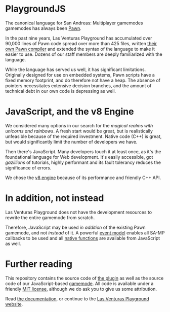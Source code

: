 # PlaygroundJS
The canonical language for San Andreas: Multiplayer gamemodes gamemodes has always been [Pawn](http://www.compuphase.com/pawn/pawn.htm).

In the past nine years, Las Venturas Playground has accumulated over 90,000 lines of Pawn code spread over more than 425 files, written [their own Pawn compiler](https://sa-mp.nl/development/tools/precompiler/) and extended the syntax of the language to make it easier to use. Dozens of our staff members are deeply familiarized with the language.

While the language has served us well, it has significant limitations. Originally designed for use on embedded systems, Pawn scripts have a fixed memory footprint, and do therefore not have a heap. The absence of pointers necessitates extensive decision branches, and the amount of technical debt in our own code is depressing as well.

# JavaScript, and the v8 Engine
We considered many options in our search for the _magical realms with unicorns and rainbows_. A fresh start would be great, but is realistically unfeasible because of the required investment. Native code (C++) is great, but would significantly limit the number of developers we have.

Then there's JavaScript. Many developers touch it at least once, as it's the foundational language for Web development. It's easily accessible, got _gazillions_ of tutorials, highly performant and its fault tolerancy reduces the significance of errors.

We chose the [v8 engine](https://code.google.com/p/v8/) because of its performance and friendly C++ API.

# In addition, not instead
Las Venturas Playground does not have the development resources to rewrite the entire gamemode from scratch.

Therefore, JavaScript may be used _in addition_ of the existing Pawn gamemode, and not _instead_ of it. A powerful [event model](docs/events.md) enables all SA-MP callbacks to be used and all [native functions](docs/natives.md) are available from JavaScript as well.

# Further reading
This repository contains the source code of [the plugin](plugin/src) as well as the source code of our JavaScript-based [gamemode](javascript/). All code is available under a friendly [MIT license](LICENSE.md), although we do ask you to give us some attribution.

Read [the documentation](docs/), or continue to the [Las Venturas Playground website](https://sa-mp.nl/).